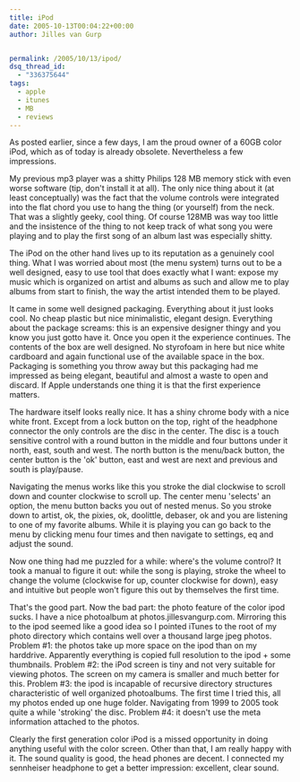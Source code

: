 ```yaml
---
title: iPod
date: 2005-10-13T00:04:22+00:00
author: Jilles van Gurp


permalink: /2005/10/13/ipod/
dsq_thread_id:
  - "336375644"
tags:
  - apple
  - itunes
  - MB
  - reviews
---
```

As posted earlier, since a few days, I am the proud owner of a 60GB color iPod, which as of today is already obsolete. Nevertheless a few impressions.

My previous mp3 player was a shitty Philips 128 MB memory stick with even worse software (tip, don't install it at all). The only nice thing about it (at least conceptually) was the fact that the volume controls were integrated into the flat chord you use to hang the thing (or yourself) from the neck. That was a slightly geeky, cool thing. Of course 128MB was way too little and the insistence of the thing to not keep track of what song you were playing and to play the first song of an album last was especially shitty.

The iPod on the other hand lives up to its reputation as a genuinely cool thing. What I was worried about most (the menu system) turns out to be a well designed, easy to use tool that does exactly what I want: expose my music which is organized on artist and albums as such and allow me to play albums from start to finish, the way the artist intended them to be played.

It came in some well designed packaging. Everything about it just looks cool. No cheap plastic but nice minimalistic, elegant design. Everything about the package screams: this is an expensive designer thingy and you know you just gotto have it. Once you open it the experience continues. The contents of the box are well designed. No styrofoam in here but nice white cardboard and again functional use of the available space in the box. Packaging is something you throw away but this packaging had me impressed as being elegant, beautiful and almost a waste to open and discard. If Apple understands one thing it is that the first experience matters.

The hardware itself looks really nice. It has a shiny chrome body with a nice white front. Except from a lock button on the top, right of the headphone connector the only controls are the disc in the center. The disc is a touch sensitive control with a round button in the middle and four buttons under it north, east, south and west. The north button is the menu/back button, the center button is the 'ok' button, east and west are next and previous and south is play/pause.

Navigating the menus works like this you stroke the dial clockwise to scroll down and counter clockwise to scroll up. The center menu 'selects' an option, the menu button backs you out of nested menus. So you stroke down to artist, ok, the pixies, ok, doolittle, debaser, ok and you are listening to one of my favorite albums. While it is playing you can go back to the menu by clicking menu four times and then navigate to settings, eq and adjust the sound.

Now one thing had me puzzled for a while: where's the volume control? It took a manual to figure it out: while the song is playing, stroke the wheel to change the volume (clockwise for up, counter clockwise for down), easy and intuitive but people won't figure this out by themselves the first time.

That's the good part. Now the bad part: the photo feature of the color ipod sucks. I have a nice photoalbum at photos.jillesvangurp.com. Mirroring this to the ipod seemed like a good idea so I pointed iTunes to the root of my photo directory which contains well over a thousand large jpeg photos.
Problem #1: the photos take up more space on the ipod than on my harddrive. Apparently everything is copied full resolution to the ipod + some thumbnails.
Problem #2: the iPod screen is tiny and not very suitable for viewing photos. The screen on my camera is smaller and much better for this.
Problem #3: the ipod is incapable of recursive directory structures characteristic of well organized photoalbums. The first time I tried this, all my photos ended up one huge folder. Navigating from 1999 to 2005 took quite a while 'stroking' the disc.
Problem #4: it doesn't use the meta information attached to the photos.

Clearly the first generation color iPod is a missed opportunity in doing anything useful with the color screen. Other than that, I am really happy with it. The sound quality is good, the head phones are decent. I connected my sennheiser headphone to get a better impression: excellent, clear sound.